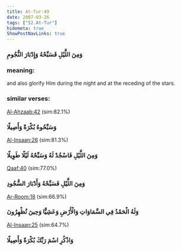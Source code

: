```yaml
---
title: At-Tur:49
date: 2007-03-26
tags: ["52.At-Tur"]
hidemeta: true 
ShowPostNavLinks: true 
---
```

### وَمِنَ اللَّيْلِ فَسَبِّحْهُ وَإِدْبَارَ النُّجُومِ
### meaning: 
and also glorify Him during the night and at the receding of the stars.
### similar verses: 

[Al-Ahzaab:42](/33/42) (sim:82.1%)

### وَسَبِّحُوهُ بُكْرَةً وَأَصِيلًا

[Al-Insaan:26](/76/26) (sim:81.3%)

### وَمِنَ اللَّيْلِ فَاسْجُدْ لَهُ وَسَبِّحْهُ لَيْلًا طَوِيلًا

[Qaaf:40](/50/40) (sim:77.0%)

### وَمِنَ اللَّيْلِ فَسَبِّحْهُ وَأَدْبَارَ السُّجُودِ

[Ar-Room:18](/30/18) (sim:66.9%)

### وَلَهُ الْحَمْدُ فِي السَّمَاوَاتِ وَالْأَرْضِ وَعَشِيًّا وَحِينَ تُظْهِرُونَ

[Al-Insaan:25](/76/25) (sim:64.7%)

### وَاذْكُرِ اسْمَ رَبِّكَ بُكْرَةً وَأَصِيلًا
